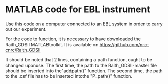 # MATLAB code for EBL instrument 
Use this code on a computer connected to an EBL system in order to carry out our experiment. 

For the code to function, it is necessary to have downloaded the Raith_GDSII MATLABtoolkit. It is available on https://github.com/nrc-cnrc/Raith_GDSII

It should be noted that 2 lines, containing a path function, ought to be changed uponuse. The first time, the path to the Raith_GDSII-master file should be inserted into the"addpath()" function. The second time, the path to the .csf file has to be inserted intothe "P_path()" function.
